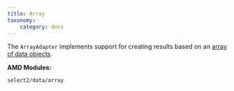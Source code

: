 ```yaml
---
title: Array
taxonomy:
    category: docs
---
```


The `ArrayAdapter` implements support for creating results based on an [array of data objects](/data-sources/arrays).

**AMD Modules:**

`select2/data/array`
